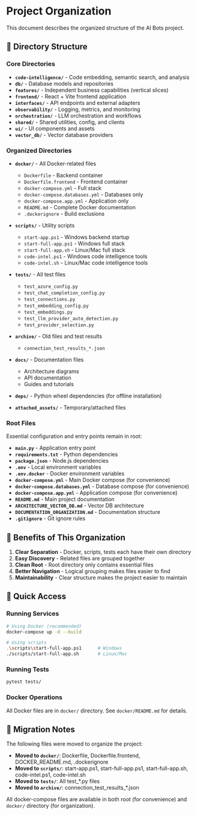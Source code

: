 # Project Organization

This document describes the organized structure of the AI Bots project.

## 📁 Directory Structure

### Core Directories

- **`code-intelligence/`** - Code embedding, semantic search, and analysis
- **`db/`** - Database models and repositories
- **`features/`** - Independent business capabilities (vertical slices)
- **`frontend/`** - React + Vite frontend application
- **`interfaces/`** - API endpoints and external adapters
- **`observability/`** - Logging, metrics, and monitoring
- **`orchestration/`** - LLM orchestration and workflows
- **`shared/`** - Shared utilities, config, and clients
- **`ui/`** - UI components and assets
- **`vector_db/`** - Vector database providers

### Organized Directories

- **`docker/`** - All Docker-related files
  - `Dockerfile` - Backend container
  - `Dockerfile.frontend` - Frontend container
  - `docker-compose.yml` - Full stack
  - `docker-compose.databases.yml` - Databases only
  - `docker-compose.app.yml` - Application only
  - `README.md` - Complete Docker documentation
  - `.dockerignore` - Build exclusions

- **`scripts/`** - Utility scripts
  - `start-app.ps1` - Windows backend startup
  - `start-full-app.ps1` - Windows full stack
  - `start-full-app.sh` - Linux/Mac full stack
  - `code-intel.ps1` - Windows code intelligence tools
  - `code-intel.sh` - Linux/Mac code intelligence tools

- **`tests/`** - All test files
  - `test_azure_config.py`
  - `test_chat_completion_config.py`
  - `test_connections.py`
  - `test_embedding_config.py`
  - `test_embeddings.py`
  - `test_llm_provider_auto_detection.py`
  - `test_provider_selection.py`

- **`archive/`** - Old files and test results
  - `connection_test_results_*.json`

- **`docs/`** - Documentation files
  - Architecture diagrams
  - API documentation
  - Guides and tutorials

- **`deps/`** - Python wheel dependencies (for offline installation)

- **`attached_assets/`** - Temporary/attached files

### Root Files

Essential configuration and entry points remain in root:

- **`main.py`** - Application entry point
- **`requirements.txt`** - Python dependencies
- **`package.json`** - Node.js dependencies
- **`.env`** - Local environment variables
- **`.env.docker`** - Docker environment variables
- **`docker-compose.yml`** - Main Docker compose (for convenience)
- **`docker-compose.databases.yml`** - Database compose (for convenience)
- **`docker-compose.app.yml`** - Application compose (for convenience)
- **`README.md`** - Main project documentation
- **`ARCHITECTURE_VECTOR_DB.md`** - Vector DB architecture
- **`DOCUMENTATION_ORGANIZATION.md`** - Documentation structure
- **`.gitignore`** - Git ignore rules

## 🎯 Benefits of This Organization

1. **Clear Separation** - Docker, scripts, tests each have their own directory
2. **Easy Discovery** - Related files are grouped together
3. **Clean Root** - Root directory only contains essential files
4. **Better Navigation** - Logical grouping makes files easier to find
5. **Maintainability** - Clear structure makes the project easier to maintain

## 🚀 Quick Access

### Running Services

```bash
# Using Docker (recommended)
docker-compose up -d --build

# Using scripts
.\scripts\start-full-app.ps1      # Windows
./scripts/start-full-app.sh       # Linux/Mac
```

### Running Tests

```bash
pytest tests/
```

### Docker Operations

All Docker files are in `docker/` directory. See `docker/README.md` for details.

## 📝 Migration Notes

The following files were moved to organize the project:

- **Moved to `docker/`**: Dockerfile, Dockerfile.frontend, DOCKER_README.md, .dockerignore
- **Moved to `scripts/`**: start-app.ps1, start-full-app.ps1, start-full-app.sh, code-intel.ps1, code-intel.sh
- **Moved to `tests/`**: All test_*.py files
- **Moved to `archive/`**: connection_test_results_*.json

All docker-compose files are available in both root (for convenience) and `docker/` directory (for organization).
